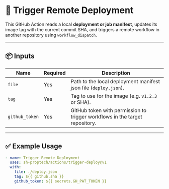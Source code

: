 # 🚀 Trigger Remote Deployment

This GitHub Action reads a local **deployment or job manifest**, updates its image tag with the current commit SHA, and triggers a remote workflow in another repository using `workflow_dispatch`.

---

## 📦 Inputs

| Name           | Required | Description                                                                 |
| -------------- | -------- | --------------------------------------------------------------------------- |
| `file`         | Yes      | Path to the local deployment manifest json file (`deploy.json`).            |
| `tag`          | Yes      | Tag to use for the image (e.g. `v1.2.3` or SHA).                            |
| `github_token` | Yes      | GitHub token with permission to trigger workflows in the target repository. |

---

## ✅ Example Usage

```yaml
- name: Trigger Remote Deployment
  uses: sh-proptech/actions/trigger-deploy@v1
  with:
    file: ./deploy.json
    tag: ${{ github.sha }}
    github_token: ${{ secrets.GH_PAT_TOKEN }}
```
